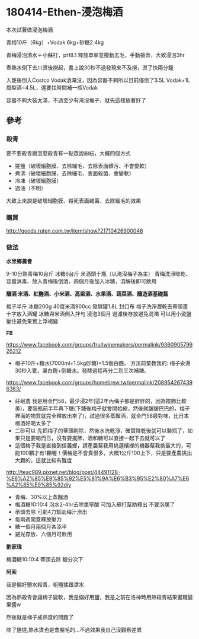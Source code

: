 # 180414-Ethen-浸泡梅酒

本次試著做浸泡梅酒

青梅10斤（6kg）+Vodak 6kg+砂糖2.4kg

青梅浸泡清水＋小蘇打，pH8.1 釋放單寧並攪動去毛，手動挑蒂，大致浸泡3hr

煮熱水倒下去川燙後撈起，書上說30秒不過發現來不及撈，燙了快兩分鐘

入甕後倒入Costco Vodak酒淹沒，因為容器不夠所以目前僅倒了3.5L Vodak+1L鳳梨酒=4.5L，還要找時間補一瓶Vodak

容器不夠大裝太滿，不過至少有淹沒梅子，就先這樣放著好了

## 參考

### 殺青

要不要殺青跟怎麼殺青有一點眾說紛紜，大概四個方式

* 搓鹽（破壞細胞膜、去除細毛、去除表面髒污、不會變軟）
* 煮沸（破壞細胞膜、去除細毛、表面殺菌、會變軟）
* 冷凍（破壞細胞膜）
* 過油（不明）

大致上來說是破壞細胞膜、殺死表面雜菌、去除細毛的效果

### 購買
http://goods.ruten.com.tw/item/show?21710426900046

### 做法
**水里鄉農會**  

9-10分熟青梅10台斤 冰糖6台斤 米酒頭十瓶（以淹沒梅子為主）
青梅洗淨晾乾、容器消毒、放入青梅後倒酒，四個月後加入冰糖，溶解後即可飲用

**釀酒 米酒、紅麴酒、小米酒、高粱酒、水果酒、蔬菜酒、釀造酒基礎篇**  

梅子半斤 冰糖200g 40度米酒900cc 發酵罐1.8L 封口布
梅子洗淨瀝乾去蒂頭畫十字放入酒罐
冰糖與米酒倒入拌勻 浸泡3個月 過濾後存放避免混濁
可以用小瓷盤壓住避免果實上浮褐變

**FB**  

https://www.facebook.com/groups/fruitwinemakers/permalink/936090579926212  

* 梅子10斤+糖水(7000ml+1.5kg砂糖)+1.5個白麴。 方法前輩教我的: 梅子汆燙30秒入甕，灑白麴+倒糖水。發酵過程再分二到三次補糖。

https://www.facebook.com/groups/homebrew.tw/permalink/2089542674396363/ 
 
* 莊岷逸 我是用金門58，最少浸2年(這2年內梅子都是胖胖的，因為擺飾比較美)，要裝瓶前半年再下糖(下糖後梅子就會開始縮，然後就皺皺巴巴的，梅子裡面的物質就完全釋放出來了)，試過很多蒸餾酒，就金門58最對味，比日本梅酒好喝太多了
* 二砂可以 先把梅子的蒂頭剃除，然後水洗乾淨，確實陰乾後就可以裝瓶了，如果只是要喝而已，沒有要擺飾，酒和糖可以直接一起下去就可以了
* 這個梅子我是直接到信義鄉，請產農幫我用挑選檳榔的機器幫我挑最大的，可能100顆才有1顆喔！價格是不會貴很多，大概1公斤100上下，只是要產農挑出大顆的，這就比較有難度

http://teac989.pixnet.net/blog/post/44491128-%E6%A2%85%E9%85%92%E5%81%9A%E6%B3%95%E2%80%A7%E6%A2%85%E9%85%92diy  

* 青梅、30%以上蒸餾酒
* 梅酒糖10:10:4 泡水2-4hr去除單寧酸 可加入蘇打幫助釋出 不要泡爛了
* 蒂頭去除 可劃4刀幫助梅汁滲出
* 每兩週開蓋釋放壓力
* 糖一個月兩個月各添半
* 避光存放、六個月可飲用

**劉家瑋**  

梅酒糖10:10:4 蒂頭去除 糖分次下

**阿索**  

我是偏好鹽水殺青，粗鹽揉跟漂水

因為熱殺青會讓梅子變軟，我是偏好用鹽，我是之前在洛神時用熱殺青結果蜜餞變果醬w

然後就是梅子成熟度的問題了

除了鹽搓,熱水燙也是會脫毛的...不過效果我自己沒觀察差異
